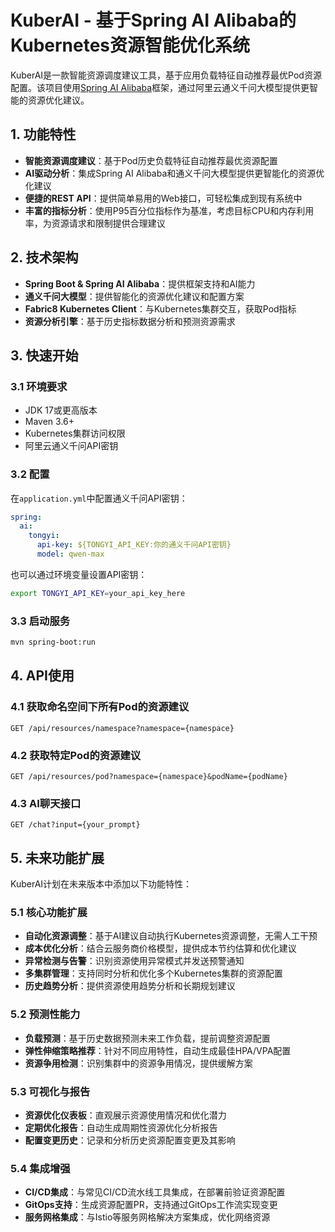 # KuberAI - 基于Spring AI Alibaba的Kubernetes资源智能优化系统

KuberAI是一款智能资源调度建议工具，基于应用负载特征自动推荐最优Pod资源配置。该项目使用[Spring AI Alibaba](https://github.com/alibaba/spring-ai)框架，通过阿里云通义千问大模型提供更智能的资源优化建议。

## 1. 功能特性

- **智能资源调度建议**：基于Pod历史负载特征自动推荐最优资源配置
- **AI驱动分析**：集成Spring AI Alibaba和通义千问大模型提供更智能化的资源优化建议
- **便捷的REST API**：提供简单易用的Web接口，可轻松集成到现有系统中
- **丰富的指标分析**：使用P95百分位指标作为基准，考虑目标CPU和内存利用率，为资源请求和限制提供合理建议

## 2. 技术架构

- **Spring Boot & Spring AI Alibaba**：提供框架支持和AI能力
- **通义千问大模型**：提供智能化的资源优化建议和配置方案
- **Fabric8 Kubernetes Client**：与Kubernetes集群交互，获取Pod指标
- **资源分析引擎**：基于历史指标数据分析和预测资源需求

## 3. 快速开始

### 3.1 环境要求
- JDK 17或更高版本
- Maven 3.6+
- Kubernetes集群访问权限
- 阿里云通义千问API密钥

### 3.2  配置
在`application.yml`中配置通义千问API密钥：

```yaml
spring:
  ai:
    tongyi:
      api-key: ${TONGYI_API_KEY:你的通义千问API密钥}
      model: qwen-max
```

也可以通过环境变量设置API密钥：
```bash
export TONGYI_API_KEY=your_api_key_here
```

### 3.3 启动服务
```bash
mvn spring-boot:run
```

## 4. API使用

### 4.1 获取命名空间下所有Pod的资源建议
```
GET /api/resources/namespace?namespace={namespace}
```

### 4.2 获取特定Pod的资源建议
```
GET /api/resources/pod?namespace={namespace}&podName={podName}
```

### 4.3 AI聊天接口
```
GET /chat?input={your_prompt}
```

## 5. 未来功能扩展

KuberAI计划在未来版本中添加以下功能特性：

### 5.1 核心功能扩展
- **自动化资源调整**：基于AI建议自动执行Kubernetes资源调整，无需人工干预
- **成本优化分析**：结合云服务商价格模型，提供成本节约估算和优化建议
- **异常检测与告警**：识别资源使用异常模式并发送预警通知
- **多集群管理**：支持同时分析和优化多个Kubernetes集群的资源配置
- **历史趋势分析**：提供资源使用趋势分析和长期规划建议

### 5.2 预测性能力
- **负载预测**：基于历史数据预测未来工作负载，提前调整资源配置
- **弹性伸缩策略推荐**：针对不同应用特性，自动生成最佳HPA/VPA配置
- **资源争用检测**：识别集群中的资源争用情况，提供缓解方案

### 5.3 可视化与报告
- **资源优化仪表板**：直观展示资源使用情况和优化潜力
- **定期优化报告**：自动生成周期性资源优化分析报告
- **配置变更历史**：记录和分析历史资源配置变更及其影响

### 5.4 集成增强
- **CI/CD集成**：与常见CI/CD流水线工具集成，在部署前验证资源配置
- **GitOps支持**：生成资源配置PR，支持通过GitOps工作流实现变更
- **服务网格集成**：与Istio等服务网格解决方案集成，优化网络资源


